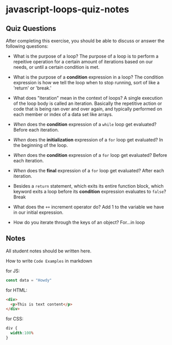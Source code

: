 # javascript-loops-quiz-notes

## Quiz Questions

After completing this exercise, you should be able to discuss or answer the following questions:

- What is the purpose of a loop?
The purpose of a loop is to perform a repeitive operation for a certain amount of iterations based on our needs, or until a certain condition is met.

- What is the purpose of a **condition** expression in a loop?
The condition expression is how we tell the loop when to stop running, sort of like a 'return' or 'break.'

- What does "iteration" mean in the context of loops?
A single execution of the loop body is called an iteration. Basically the repetitive action or code that is being ran over and over again, and typically performed on each member or index of a data set like arrays.

- _When_ does the **condition** expression of a `while` loop get evaluated?
Before each iteration.

- _When_ does the **initialization** expression of a `for` loop get evaluated?
In the beginning of the loop.

- _When_ does the **condition** expression of a `for` loop get evaluated?
Before each iteration.

- _When_ does the **final** expression of a `for` loop get evaluated?
After each iteration.


- Besides a `return` statement, which exits its entire function block, which keyword exits a loop before its **condition** expression evaluates to `false`?
Break

- What does the `++` increment operator do?
Add 1 to the variable we have in our initial expression.

- How do you iterate through the keys of an object?
For...in loop


## Notes

All student notes should be written here.


How to write `Code Examples` in markdown

for JS:
```javascript
const data = "Howdy"
```

for HTML:
```html
<div>
  <p>This is text content</p>
</div>
```

for CSS:
```css
div {
  width:100%
}
```
